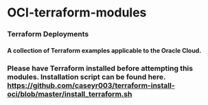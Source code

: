 # OCI-terraform-modules
### Terraform Deployments
####  A collection of Terraform examples applicable to the Oracle Cloud. 
### Please have Terraform installed before attempting this modules. Installation script can be found here. https://github.com/caseyr003/terraform-install-oci/blob/master/install_terraform.sh

